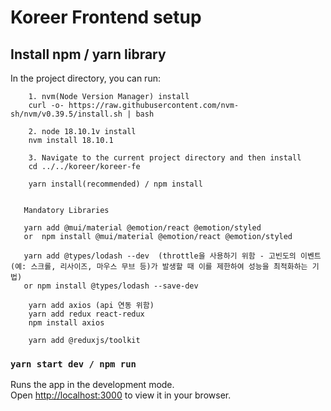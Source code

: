 # Koreer Frontend setup

## Install npm / yarn library

In the project directory, you can run:

````
    1. nvm(Node Version Manager) install 
    curl -o- https://raw.githubusercontent.com/nvm-sh/nvm/v0.39.5/install.sh | bash
    
    2. node 18.10.1v install
    nvm install 18.10.1
    
    3. Navigate to the current project directory and then install
    cd ../../koreer/koreer-fe
    
    yarn install(recommended) / npm install
    
   
   Mandatory Libraries
   
   yarn add @mui/material @emotion/react @emotion/styled  
   or  npm install @mui/material @emotion/react @emotion/styled
   
   yarn add @types/lodash --dev  (throttle을 사용하기 위함 - 고빈도의 이벤트(예: 스크롤, 리사이즈, 마우스 무브 등)가 발생할 때 이를 제한하여 성능을 최적화하는 기법)
   or npm install @types/lodash --save-dev

    yarn add axios (api 연동 위함)
    yarn add redux react-redux
    npm install axios

    yarn add @reduxjs/toolkit

````

### `yarn start dev / npm run`

Runs the app in the development mode.\
Open [http://localhost:3000](http://localhost:3000) to view it in your browser.



